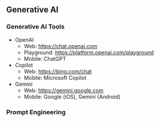## Generative AI

### Generative AI Tools
- OpenAI
    - Web: https://chat.openai.com
    - Playground: https://platform.openai.com/playground
    - Mobile: ChatGPT
- Copilot
    - Web: https://bing.com/chat
    - Mobile: Microsoft Copilot
- Gemini
    - Web: https://gemini.google.com
    - Mobile: Google (iOS), Gemini (Android)


### Prompt Engineering

